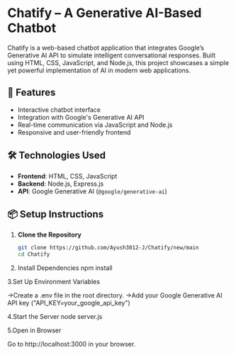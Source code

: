 # Chatify – A Generative AI-Based Chatbot

Chatify is a web-based chatbot application that integrates Google’s Generative AI API to simulate intelligent conversational responses. Built using HTML, CSS, JavaScript, and Node.js, this project showcases a simple yet powerful implementation of AI in modern web applications.

## 🚀 Features

- Interactive chatbot interface
- Integration with Google's Generative AI API
- Real-time communication via JavaScript and Node.js
- Responsive and user-friendly frontend

## 🛠️ Technologies Used

- **Frontend**: HTML, CSS, JavaScript
- **Backend**: Node.js, Express.js
- **API**: Google Generative AI (`@google/generative-ai`)

## 📦 Setup Instructions

1. **Clone the Repository**
   ```bash
   git clone https://github.com/Ayush3012-J/Chatify/new/main
   cd Chatify
 2. Install Dependencies
    npm install

3.Set Up Environment Variables

->Create a .env file in the root directory.
->Add your Google Generative AI API key
("API_KEY=your_google_api_key")

4.Start the Server
node server.js

5.Open in Browser

Go to http://localhost:3000 in your browser.
